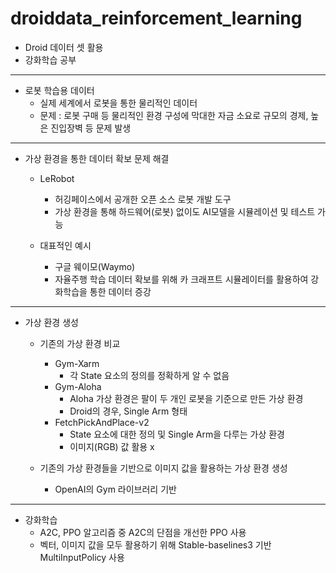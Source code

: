 # droiddata_reinforcement_learning

- Droid 데이터 셋 활용
- 강화학습 공부
- - -
- 로봇 학습용 데이터
  - 실제 세계에서 로봇을 통한 물리적인 데이터
  - 문제 : 로봇 구매 등 물리적인 환경 구성에 막대한 자금 소요로 규모의 경제, 높은 진입장벽 등 문제 발생
- - -
- 가상 환경을 통한 데이터 확보 문제 해결
  - LeRobot
    - 허깅페이스에서 공개한 오픈 소스 로봇 개발 도구
    - 가상 환경을 통해 하드웨어(로봇) 없이도 AI모델을 시뮬레이션 및 테스트 가능
   
  - 대표적인 예시
    - 구글 웨이모(Waymo)
    - 자율주행 학습 데이터 확보를 위해 카 크래프트 시뮬레이터를 활용하여 강화학습을 통한 데이터 증강
- - -
- 가상 환경 생성
  - 기존의 가상 환경 비교
    - Gym-Xarm
      - 각 State 요소의 정의를 정확하게 알 수 없음
    - Gym-Aloha
      - Aloha 가상 환경은 팔이 두 개인 로봇을 기준으로 만든 가상 환경
      - Droid의 경우, Single Arm 형태
    - FetchPickAndPlace-v2
      - State 요소에 대한 정의 및 Single Arm을 다루는 가상 환경
      - 이미지(RGB) 값 활용 x

  - 기존의 가상 환경들을 기반으로 이미지 값을 활용하는 가상 환경 생성
    - OpenAI의 Gym 라이브러리 기반
- - -
- 강화학습
  - A2C, PPO 알고리즘 중 A2C의 단점을 개선한 PPO 사용
  - 벡터, 이미지 값을 모두 활용하기 위해 Stable-baselines3 기반 MultiInputPolicy 사용
